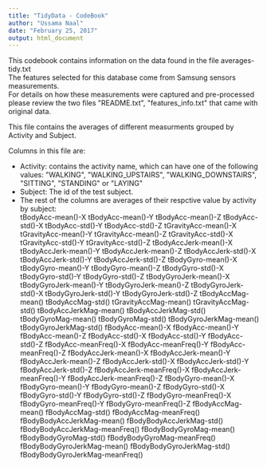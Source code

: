```yaml
---
title: "TidyData - CodeBook"
author: "Ussama Naal"
date: "February 25, 2017"
output: html_document
---
```


This codebook contains information on the data found in the file averages-tidy.txt  
The features selected for this database come from Samsung sensors measurements.  
For details on how these measurements were captured and pre-processed please review the two files "README.txt", "features_info.txt" that came with original data.

This file contains the averages of different measurments grouped by Activity and Subject.

Columns in this file are:
* Activity: contains the activity name, which can have one of the following values: "WALKING", "WALKING_UPSTAIRS", "WALKING_DOWNSTAIRS", "SITTING", "STANDING" or "LAYING"  
* Subject: The id of the test subject.  
* The rest of the columns are averages of their respctive value by activity by subject:  
 tBodyAcc-mean()-X   tBodyAcc-mean()-Y   tBodyAcc-mean()-Z   tBodyAcc-std()-X   tBodyAcc-std()-Y   tBodyAcc-std()-Z   tGravityAcc-mean()-X   tGravityAcc-mean()-Y   tGravityAcc-mean()-Z   tGravityAcc-std()-X   tGravityAcc-std()-Y   tGravityAcc-std()-Z   tBodyAccJerk-mean()-X   tBodyAccJerk-mean()-Y   tBodyAccJerk-mean()-Z   tBodyAccJerk-std()-X   tBodyAccJerk-std()-Y   tBodyAccJerk-std()-Z   tBodyGyro-mean()-X   tBodyGyro-mean()-Y   tBodyGyro-mean()-Z   tBodyGyro-std()-X   tBodyGyro-std()-Y   tBodyGyro-std()-Z   tBodyGyroJerk-mean()-X   tBodyGyroJerk-mean()-Y   tBodyGyroJerk-mean()-Z   tBodyGyroJerk-std()-X   tBodyGyroJerk-std()-Y   tBodyGyroJerk-std()-Z   tBodyAccMag-mean()   tBodyAccMag-std()   tGravityAccMag-mean()   tGravityAccMag-std()   tBodyAccJerkMag-mean()   tBodyAccJerkMag-std()   tBodyGyroMag-mean()   tBodyGyroMag-std()   tBodyGyroJerkMag-mean()   tBodyGyroJerkMag-std()   fBodyAcc-mean()-X   fBodyAcc-mean()-Y   fBodyAcc-mean()-Z   fBodyAcc-std()-X   fBodyAcc-std()-Y   fBodyAcc-std()-Z   fBodyAcc-meanFreq()-X   fBodyAcc-meanFreq()-Y   fBodyAcc-meanFreq()-Z   fBodyAccJerk-mean()-X   fBodyAccJerk-mean()-Y   fBodyAccJerk-mean()-Z   fBodyAccJerk-std()-X   fBodyAccJerk-std()-Y   fBodyAccJerk-std()-Z   fBodyAccJerk-meanFreq()-X   fBodyAccJerk-meanFreq()-Y   fBodyAccJerk-meanFreq()-Z   fBodyGyro-mean()-X   fBodyGyro-mean()-Y   fBodyGyro-mean()-Z   fBodyGyro-std()-X   fBodyGyro-std()-Y   fBodyGyro-std()-Z   fBodyGyro-meanFreq()-X   fBodyGyro-meanFreq()-Y   fBodyGyro-meanFreq()-Z   fBodyAccMag-mean()   fBodyAccMag-std()   fBodyAccMag-meanFreq()   fBodyBodyAccJerkMag-mean()   fBodyBodyAccJerkMag-std()   fBodyBodyAccJerkMag-meanFreq()   fBodyBodyGyroMag-mean()   fBodyBodyGyroMag-std()   fBodyBodyGyroMag-meanFreq()   fBodyBodyGyroJerkMag-mean()   fBodyBodyGyroJerkMag-std()   fBodyBodyGyroJerkMag-meanFreq() 